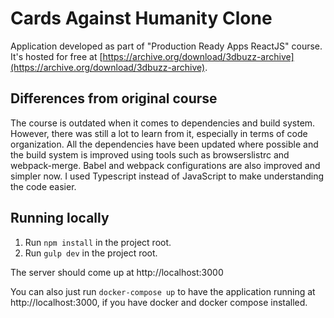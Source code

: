 # Cards Against Humanity Clone
Application developed as part of "Production Ready Apps ReactJS" course. It's hosted for free at [https://archive.org/download/3dbuzz-archive](https://archive.org/download/3dbuzz-archive).

## Differences from original course
The course is outdated when it comes to dependencies and build system. However, there was still a lot to learn from it, especially in terms of code organization. All the dependencies have been updated where possible and the build system is improved using tools such as browserslistrc and webpack-merge. Babel and webpack configurations are also improved and simpler now. I used Typescript instead of JavaScript to make understanding the code easier.

## Running locally
1. Run `npm install` in the project root.
2. Run `gulp dev` in the project root.

The server should come up at http://localhost:3000

You can also just run `docker-compose up` to have the application running at http://localhost:3000, if you have docker and docker compose installed. 